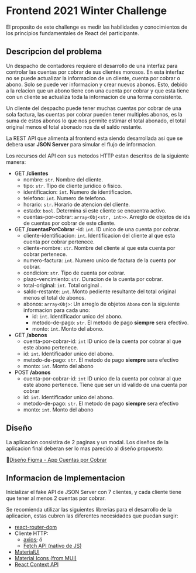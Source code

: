# Frontend 2021 Winter Challenge

El proposito de este challenge es medir las habilidades y conocimientos de los principios fundamentales de React del participante.

## Descripcion del problema

Un despacho de contadores requiere el desarrollo de una interfaz para controlar las cuentas por cobrar de sus clientes morosos.  En esta interfaz no se puede actualizar la informacion de un cliente, cuenta por cobrar o abono. Solo se puede ver informacion y crear nuevos abonos. Esto, debido a la relacion que un abono tiene con una cuenta por cobrar y que esta tiene con un cliente se actualiza toda la informacion de una forma consistente.

Un cliente del despacho puede tener muchas cuentas por cobrar de una sola factura, las cuentas por cobrar pueden tener multiples abonos, es la suma de estos abonos lo que nos permite estimar el total abonado, el total original menos el total abonado nos da el saldo restante.

La REST API que alimenta al frontend esta siendo desarrollada asi que se debera usar **JSON Server** para simular el flujo de informacion.

Los recursos del API con sus metodos HTTP estan descritos de la siguiente manera:

 - GET **/clientes**
	 -  nombre: `str`. Nombre del cliente.
	 -  tipo: `str`. Tipo de cliente juridico o fisico.
	 -  identificacion: `int`. Numero de identificacion.
	 -  telefono: `int`. Numero de telefono.
	 -  horario: `str`. Horario de atencion del cliente.
	 -  estado: `bool`. Determina si este cliente se encuentra activo.
	 - cuentas-por-cobrar: `array<Obj<str, int>>`. Arreglo de objetos de ids de cuentas por cobrar de este cliente.
- GET **/cuentasPorCobrar**
	-id: `int`. ID unico de una cuenta por cobrar. 
	- cliente-identificacion: `int`. Identificacion del cliente al que esta cuenta por cobrar pertenece.
	- cliente-nombre: `str`. Nombre del cliente al que esta cuenta por cobrar pertenece.
	- numero-factura: `int`. Numero unico de factura de la cuenta por cobrar.
	- condicion: `str`. Tipo de cuenta por cobrar.
	- plazo-vencimiento: `str`. Duracion de la cuenta por cobrar.
	- total-original: `int`. Total original .
	- saldo-restante: `int`. Monto pediente resultante del total original menos el total de abonos.
	- abonos: `array<Obj>`: Un arreglo de objetos `Abono` con la siguiente informacion para cada uno:
		- id: `int`. Identificador unico del abono.
		- metodo-de-pago: `str`. El metodo de pago **siempre** sera efectivo.
		- monto: `int`. Monto del abono.
- GET **/abonos**
	- cuenta-por-cobrar-id: `int` ID unico de la cuenta por cobrar al que este abono pertenece.
	 - id: `int`. Identificador unico del abono.
	- metodo-de-pago: `str`. El metodo de pago **siempre** sera efectivo
	- monto: `int`. Monto del abono
- POST **/abonos**
	- cuenta-por-cobrar-id: `int` ID unico de la cuenta por cobrar al que este abono pertenece. Tiene que ser un id valido de 	una cuenta por cobrar
	 - id: `int`. Identificador unico del abono.
	- metodo-de-pago: `str`. El metodo de pago **siempre** sera efectivo
	- monto: `int`. Monto del abono

## Diseño
La aplicacion consistira de 2 paginas y un modal. Los diseños de la aplicacion final deberan ser lo mas parecido al diseño propuesto:

🎨[Diseño Figma - App Cuentas por Cobrar](https://www.figma.com/file/3bongHs6ujubRLg4GKFU9d/App-Cuentas-Por-Cobrar?node-id=0%3A1)

## Informacion de Implementacion
Inicializar el fake API de JSON Server con 7 clientes, y cada cliente tiene que tener al menos 2 cuentas por cobrar.

Se recomienda utilizar las siguientes librerias para el desarrollo de la aplicacion, estas cubren las diferentes necesidades que puedan surgir:
- [react-router-dom](https://v5.reactrouter.com/web/guides/quick-start)
- Cliente HTTP: 
	- [axios](https://axios-http.com/); ó
	- [Fetch API (nativo de JS)](https://developer.mozilla.org/en-US/docs/Web/API/Fetch_API/Using_Fetch)
- [MaterialUI](https://mui.com/)
- [Material Icons (from MUI)](https://mui.com/components/material-icons/)
- [React Context API](https://reactjs.org/docs/context.html)
